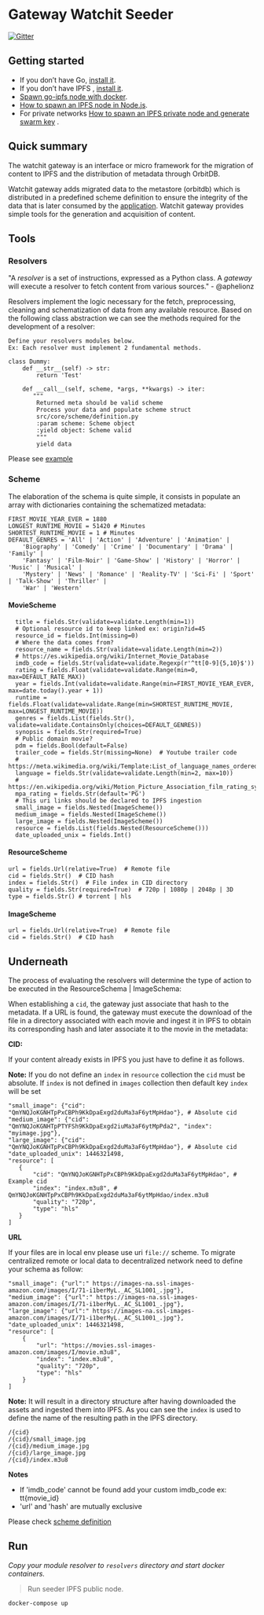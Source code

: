 # Gateway Watchit Seeder

[![Gitter](https://badges.gitter.im/watchit-app/community.svg)](https://gitter.im/watchit-app/community?utm_source=badge&utm_medium=badge&utm_campaign=pr-badge)

## Getting started

* If you don’t have Go, [install it](https://golang.org/doc/install).
* If you don’t have IPFS , [install it](https://github.com/ipfs/go-ipfs#install).
* [Spawn go-ipfs node with docker](https://mrh.io/ipfs_docker/).
* [How to spawn an IPFS node in Node.js](https://mrh.io/2018-01-24-pushing-limits-ipfs-orbitdb/).
* For private networks [How to spawn an IPFS private node and generate swarm key](https://mrh.io/ipfs-private-networks/)
  .

## Quick summary

The watchit gateway is an interface or micro framework for the migration of content to IPFS and the distribution of
metadata through OrbitDB.

Watchit gateway adds migrated data to the metastore (orbitdb) which is distributed in a predefined scheme definition to
ensure the integrity of the data that is later consumed by
the [application](https://github.com/ZorrillosDev/watchit-desktop). Watchit gateway provides simple tools for the
generation and acquisition of content.

## Tools

### Resolvers

"A _resolver_ is a set of instructions, expressed as a Python class. A _gateway_ will execute a resolver to fetch
content from various sources." - @aphelionz

Resolvers implement the logic necessary for the fetch, preprocessing, cleaning and schematization of data from any
available resource. Based on the following class abstraction we can see the methods required for the development of a
resolver:

~~~~
Define your resolvers modules below.
Ex: Each resolver must implement 2 fundamental methods.

class Dummy:
    def __str__(self) -> str:
        return 'Test'

    def __call__(self, scheme, *args, **kwargs) -> iter:
       """
        Returned meta should be valid scheme
        Process your data and populate scheme struct
        src/core/scheme/definition.py
        :param scheme: Scheme object
        :yield object: Scheme valid
        """
        yield data
~~~~

Please see [example](https://github.com/ZorrillosDev/watchit-gateway/blob/master/resolvers/dummy/dummy.py)

### Scheme

The elaboration of the schema is quite simple, it consists in populate an array with dictionaries containing the
schematized metadata:

```
FIRST_MOVIE_YEAR_EVER = 1880
LONGEST_RUNTIME_MOVIE = 51420 # Minutes
SHORTEST_RUNTIME_MOVIE = 1 # Minutes
DEFAULT_GENRES = 'All' | 'Action' | 'Adventure' | 'Animation' | 
    'Biography' | 'Comedy' | 'Crime' | 'Documentary' | 'Drama' | 'Family' |
    'Fantasy' | 'Film-Noir' | 'Game-Show' | 'History' | 'Horror' | 'Music' | 'Musical' |
    'Mystery' | 'News' | 'Romance' | 'Reality-TV' | 'Sci-Fi' | 'Sport' | 'Talk-Show' | 'Thriller' | 
    'War' | 'Western'  
```

#### MovieScheme

```
  title = fields.Str(validate=validate.Length(min=1))
  # Optional resource id to keep linked ex: origin?id=45
  resource_id = fields.Int(missing=0)
  # Where the data comes from?
  resource_name = fields.Str(validate=validate.Length(min=2))
  # https://es.wikipedia.org/wiki/Internet_Movie_Database
  imdb_code = fields.Str(validate=validate.Regexp(r'^tt[0-9]{5,10}$'))
  rating = fields.Float(validate=validate.Range(min=0, max=DEFAULT_RATE_MAX))
  year = fields.Int(validate=validate.Range(min=FIRST_MOVIE_YEAR_EVER, max=date.today().year + 1))
  runtime = fields.Float(validate=validate.Range(min=SHORTEST_RUNTIME_MOVIE, max=LONGEST_RUNTIME_MOVIE))
  genres = fields.List(fields.Str(), validate=validate.ContainsOnly(choices=DEFAULT_GENRES))
  synopsis = fields.Str(required=True)
  # Public domain movie?
  pdm = fields.Bool(default=False)
  trailer_code = fields.Str(missing=None)  # Youtube trailer code
  # https://meta.wikimedia.org/wiki/Template:List_of_language_names_ordered_by_code
  language = fields.Str(validate=validate.Length(min=2, max=10))
  # https://en.wikipedia.org/wiki/Motion_Picture_Association_film_rating_system
  mpa_rating = fields.Str(default='PG')
  # This uri links should be declared to IPFS ingestion
  small_image = fields.Nested(ImageScheme())
  medium_image = fields.Nested(ImageScheme())
  large_image = fields.Nested(ImageScheme())
  resource = fields.List(fields.Nested(ResourceScheme()))
  date_uploaded_unix = fields.Int()
```

#### ResourceScheme

    url = fields.Url(relative=True)  # Remote file
    cid = fields.Str()  # CID hash 
    index = fields.Str()  # File index in CID directory
    quality = fields.Str(required=True)  # 720p | 1080p | 2048p | 3D
    type = fields.Str() # torrent | hls

#### ImageScheme

    url = fields.Url(relative=True)  # Remote file
    cid = fields.Str()  # CID hash

## Underneath

The process of evaluating the resolvers will determine the type of action to be executed in the ResourceSchema |
ImageSchema:

When establishing a `cid`, the gateway just associate that hash to the metadata. If a URL is found, the gateway must
execute the download of the file in a directory associated with each movie and ingest it in IPFS to obtain its
corresponding hash and later associate it to the movie in the metadata:

**CID:**

If your content already exists in IPFS you just have to define it as follows.

**Note:** If you do not define an `index` in `resource` collection the `cid` must be absolute.
If `index` is not defined in `images` collection then default key `index` will be set

 ```
"small_image": {"cid": "QmYNQJoKGNHTpPxCBPh9KkDpaExgd2duMa3aF6ytMpHdao"}, # Absolute cid
"medium_image": {"cid": "QmYNQJoKGNHTpPTYFSh9KkDpaExgd2iuMa3aF6ytMpPda2", "index": "myimage.jpg"},
"large_image": {"cid": "QmYNQJoKGNHTpPxCBPh9KkDpaExgd2duMa3aF6ytMpHdao"}, # Absolute cid
"date_uploaded_unix": 1446321498,
"resource": [
    {
        "cid": "QmYNQJoKGNHTpPxCBPh9KkDpaExgd2duMa3aF6ytMpHdao", # Example cid
        "index": "index.m3u8", # QmYNQJoKGNHTpPxCBPh9KkDpaExgd2duMa3aF6ytMpHdao/index.m3u8
        "quality": "720p",
        "type": "hls"
    }
]

```

**URL**

If your files are in local env please use uri `file://` scheme.
To migrate centralized remote or local data to decentralized network need to define your schema as follow:

```
"small_image": {"url":" https://images-na.ssl-images-amazon.com/images/I/71-i1berMyL._AC_SL1001_.jpg"},
"medium_image": {"url":" https://images-na.ssl-images-amazon.com/images/I/71-i1berMyL._AC_SL1001_.jpg"},
"large_image": {"url":" https://images-na.ssl-images-amazon.com/images/I/71-i1berMyL._AC_SL1001_.jpg"},
"date_uploaded_unix": 1446321498,
"resource": [
    {
        "url": "https://movies.ssl-images-amazon.com/images/I/movie.m3u8",
        "index": "index.m3u8", 
        "quality": "720p",
        "type": "hls"
    }
]
```

**Note:** It will result in a directory structure after having downloaded the assets and ingested them into IPFS. As you can see
the `index` is used to define the name of the resulting path in the IPFS directory. 
  
```
/{cid}
/{cid}/small_image.jpg
/{cid}/medium_image.jpg
/{cid}/large_image.jpg
/{cid}/index.m3u8

```

**Notes**

* If 'imdb_code' cannot be found add your custom imdb_code ex: tt{movie_id}
* 'url' and 'hash' are mutually exclusive

Please
check [scheme definition](https://github.com/ZorrillosDev/watchit-gateway/blob/master/src/core/scheme/definition.py)

## Run

*Copy your module resolver to `resolvers` directory and start docker containers.*
> Run seeder IPFS public node.

`docker-compose up`
